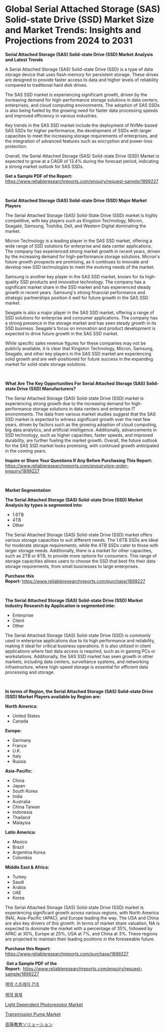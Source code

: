 <p><h1>Global Serial Attached Storage  (SAS) Solid-state Drive  (SSD) Market Size and Market Trends: Insights and Projections from 2024 to 2031</h1></p><p><strong>Serial Attached Storage  (SAS) Solid-state Drive  (SSD) Market Analysis and Latest Trends</strong></p>
<p><p>A Serial Attached Storage (SAS) Solid-state Drive (SSD) is a type of data storage device that uses flash memory for persistent storage. These drives are designed to provide faster access to data and higher levels of reliability compared to traditional hard disk drives.</p><p>The SAS SSD market is experiencing significant growth, driven by the increasing demand for high-performance storage solutions in data centers, enterprises, and cloud computing environments. The adoption of SAS SSDs is also being fueled by the growing need for faster data processing speeds and improved efficiency in various industries.</p><p>Key trends in the SAS SSD market include the deployment of NVMe-based SAS SSDs for higher performance, the development of SSDs with larger capacities to meet the increasing storage requirements of enterprises, and the integration of advanced features such as encryption and power-loss protection.</p><p>Overall, the Serial Attached Storage (SAS) Solid-state Drive (SSD) Market is expected to grow at a CAGR of 13.4% during the forecast period, indicating a strong market outlook for SAS SSDs.</p></p>
<p><strong>Get a Sample PDF of the Report:&nbsp;</strong> <a href="https://www.reliableresearchreports.com/enquiry/request-sample/1899227">https://www.reliableresearchreports.com/enquiry/request-sample/1899227</a></p>
<p>&nbsp;</p>
<p><strong>Serial Attached Storage  (SAS) Solid-state Drive  (SSD) Major Market Players</strong></p>
<p><p>The Serial Attached Storage (SAS) Solid-State Drive (SSD) market is highly competitive, with key players such as Kingston Technology, Micron, Seagate, Samsung, Toshiba, Dell, and Western Digital dominating the market.</p><p>Micron Technology is a leading player in the SAS SSD market, offering a wide range of SSD solutions for enterprise and data center applications. The company has experienced strong market growth in recent years, driven by the increasing demand for high-performance storage solutions. Micron's future growth prospects are promising, as it continues to innovate and develop new SSD technologies to meet the evolving needs of the market.</p><p>Samsung is another key player in the SAS SSD market, known for its high-quality SSD products and innovative technology. The company has a significant market share in the SSD market and has experienced steady growth in recent years. Samsung's strong financial performance and strategic partnerships position it well for future growth in the SAS SSD market.</p><p>Seagate is also a major player in the SAS SSD market, offering a range of SSD solutions for enterprise and consumer applications. The company has a strong presence in the storage market and has seen steady growth in its SSD business. Seagate's focus on innovation and product development is expected to drive future growth in the SAS SSD market.</p><p>While specific sales revenue figures for these companies may not be publicly available, it is clear that Kingston Technology, Micron, Samsung, Seagate, and other key players in the SAS SSD market are experiencing solid growth and are well-positioned for future success in the expanding market for solid-state storage solutions.</p></p>
<p>&nbsp;</p>
<p><strong>What Are The Key Opportunities For Serial Attached Storage  (SAS) Solid-state Drive  (SSD) Manufacturers?</strong></p>
<p><p>The Serial Attached Storage (SAS) Solid-state Drive (SSD) market is experiencing strong growth due to the increasing demand for high-performance storage solutions in data centers and enterprise IT environments. The data from various market studies suggest that the SAS SSD market is expected to witness significant growth over the next few years, driven by factors such as the growing adoption of cloud computing, big data analytics, and artificial intelligence. Additionally, advancements in SSD technology, such as higher capacities, faster speeds, and improved durability, are further fueling the market growth. Overall, the future outlook for the SAS SSD market looks promising, with continued growth anticipated in the coming years.</p></p>
<p><strong>Inquire or Share Your Questions If Any Before Purchasing This Report:</strong> <a href="https://www.reliableresearchreports.com/enquiry/pre-order-enquiry/1899227">https://www.reliableresearchreports.com/enquiry/pre-order-enquiry/1899227</a></p>
<p>&nbsp;</p>
<p><strong>Market Segmentation</strong></p>
<p><strong>The Serial Attached Storage  (SAS) Solid-state Drive  (SSD) Market Analysis by types is segmented into:</strong></p>
<p><ul><li>1.6TB</li><li>4TB</li><li>Other</li></ul></p>
<p><p>The Serial Attached Storage (SAS) Solid-state Drive (SSD) market offers various storage capacities to suit different needs. The 1.6TB SSDs are ideal for moderate storage requirements, while the 4TB SSDs cater to those with larger storage needs. Additionally, there is a market for other capacities, such as 2TB or 8TB, to provide more options for consumers. This range of storage capacities allows users to choose the SSD that best fits their data storage requirements, from small businesses to large enterprises.</p></p>
<p><strong>Purchase this Report:&nbsp;</strong><a href="https://www.reliableresearchreports.com/purchase/1899227">https://www.reliableresearchreports.com/purchase/1899227</a></p>
<p>&nbsp;</p>
<p><strong>The Serial Attached Storage  (SAS) Solid-state Drive  (SSD) Market Industry Research by Application is segmented into:</strong></p>
<p><ul><li>Enterprise</li><li>Client</li><li>Other</li></ul></p>
<p><p>The Serial Attached Storage (SAS) Solid-state Drive (SSD) is commonly used in enterprise applications due to its high performance and reliability, making it ideal for critical business operations. It is also utilized in client applications where fast data access is required, such as in gaming PCs or workstations. Additionally, the SAS SSD market has seen growth in other markets, including data centers, surveillance systems, and networking infrastructure, where high-speed storage is essential for efficient data processing and storage.</p></p>
<p>&nbsp;</p>
<p><strong>In terms of Region, the Serial Attached Storage  (SAS) Solid-state Drive  (SSD) Market Players available by Region are:</strong></p>
<p>
    <p> <strong> North America: </strong>
        <ul>
            <li>United States</li>
            <li>Canada</li>
        </ul>
        </p> 
    <p> <strong> Europe: </strong>
        <ul>
            <li>Germany</li>
            <li>France</li>
            <li>U.K.</li>
            <li>Italy</li>
            <li>Russia</li>
        </ul>
        </p> 
    <p> <strong> Asia-Pacific: </strong>
        <ul>
            <li>China</li>
            <li>Japan</li>
            <li>South Korea</li>
            <li>India</li>
            <li>Australia</li>
            <li>China Taiwan</li>
            <li>Indonesia</li>
            <li>Thailand</li>
            <li>Malaysia</li>
        </ul>
        </p> 
    <p> <strong> Latin America: </strong>
        <ul>
            <li>Mexico</li>
            <li>Brazil</li>
            <li>Argentina Korea</li>
            <li>Colombia</li>
        </ul>
        </p> 
    <p> <strong> Middle East & Africa: </strong>
        <ul>
            <li>Turkey</li>
            <li>Saudi</li>
            <li>Arabia</li>
            <li>UAE</li>
            <li>Korea</li>
        </ul>
    </p>
    </p>
<p><p>The Serial Attached Storage (SAS) Solid-state Drive (SSD) market is experiencing significant growth across various regions, with North America (NA), Asia-Pacific (APAC), and Europe leading the way. The USA and China are also key drivers of this growth. In terms of market share valuation, NA is expected to dominate the market with a percentage of 35%, followed by APAC at 30%, Europe at 25%, USA at 7%, and China at 3%. These regions are projected to maintain their leading positions in the foreseeable future.</p></p>
<p><strong>Purchase this Report: </strong><a href="https://www.reliableresearchreports.com/purchase/1899227">https://www.reliableresearchreports.com/purchase/1899227</a></p>
<p>&nbsp;<strong>Get a Sample PDF of the Report:&nbsp;&nbsp;</strong><a href="https://www.reliableresearchreports.com/enquiry/request-sample/1899227">https://www.reliableresearchreports.com/enquiry/request-sample/1899227</a></p>
<p><strong></strong></p>
<p><p><a href="https://github.com/Penelolack456456/Market-Research-Report-List-1/blob/main/347733012973.md">제약 스프레이 건조</a></p><p><a href="https://github.com/vsr06p4p49/Market-Research-Report-List-1/blob/main/148131812972.md">제약 용제</a></p><p><a href="https://github.com/shotows/Market-Research-Report-List-2/blob/main/light-dependent-photoresistor-market.md">Light Dependent Photoresistor Market</a></p><p><a href="https://issuu.com/reportprime-2/docs/transmission-pump-market-size-2030.pptx">Transmission Pump Market</a></p><p><a href="https://github.com/ReganWisoky2023/Market-Research-Report-List-1/blob/main/194570913960.md">高等教育ソリューション</a></p></p>